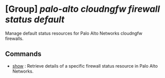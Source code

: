 # [Group] _palo-alto cloudngfw firewall status default_

Manage default status resources for Palo Alto Networks cloudngfw firewalls.

## Commands

- [show](/Commands/palo-alto/cloudngfw/firewall/status/default/_show.md)
: Retrieve details of a specific firewall status resource in Palo Alto Networks.
